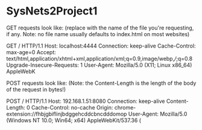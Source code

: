 # SysNets2Project1

GET requests look like: (replace <filename> with the name of the file you're requesting, if any. Note: no file name usually defaults to index.html on most websites)

GET /<filename> HTTP/1.1
Host: localhost:4444
Connection: keep-alive
Cache-Control: max-age=0
Accept: text/html,application/xhtml+xml,application/xml;q=0.9,image/webp,*/*;q=0.8
Upgrade-Insecure-Requests: 1
User-Agent: Mozilla/5.0 (X11; Linux x86_64) AppleWebK


POST requests look like: (Note: the Content-Length is the length of the body of the request in bytes!)

POST /<filename> HTTP/1.1
Host: 192.168.1.51:8080
Connection: keep-alive
Content-Length: 0
Cache-Control: no-cache
Origin: chrome-extension://fhbjgbiflinjbdggehcddcbncdddomop
User-Agent: Mozilla/5.0 (Windows NT 10.0; Win64; x64) AppleWebKit/537.36 (

